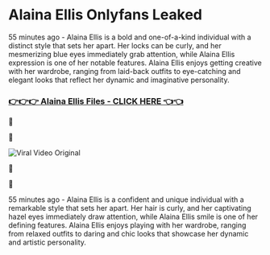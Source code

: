 # Alaina Ellis Onlyfans Leaked

<p>55 minutes ago - Alaina Ellis is a bold and one-of-a-kind individual with a distinct style that sets her apart. Her locks can be curly, and her mesmerizing blue eyes immediately grab attention, while Alaina Ellis expression is one of her notable features. Alaina Ellis enjoys getting creative with her wardrobe, ranging from laid-back outfits to eye-catching and elegant looks that reflect her dynamic and imaginative personality.</p><p>
<h3><a href="https://fansleaks.com-getfree.pro/alaina-ellis" rel="nofollow">👉👉👉 Alaina Ellis Files - CLICK HERE 👈👈</a></h3>
<p>🔻</p>
<p>🔻</p> <p>
<a href="https://fansleaks.com-getfree.pro/alaina-ellis" rel="nofollow"><img src="https://i.imgur.com/0ZbtXZ5.gif" alt="Viral Video Original" style="max-width: 100%; display: inline-block;" data-target="animated-image.originalImage"></a>
<p>🔻</p>
<p>🔻</p> <p>55 minutes ago - Alaina Ellis is a confident and unique individual with a remarkable style that sets her apart. Her hair is curly, and her captivating hazel eyes immediately draw attention, while Alaina Ellis smile is one of her defining features. Alaina Ellis enjoys playing with her wardrobe, ranging from relaxed outfits to daring and chic looks that showcase her dynamic and artistic personality.</p>